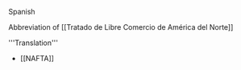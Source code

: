 Spanish

Abbreviation of [[Tratado de Libre Comercio de América del Norte]]

'''Translation'''

* [[NAFTA]]